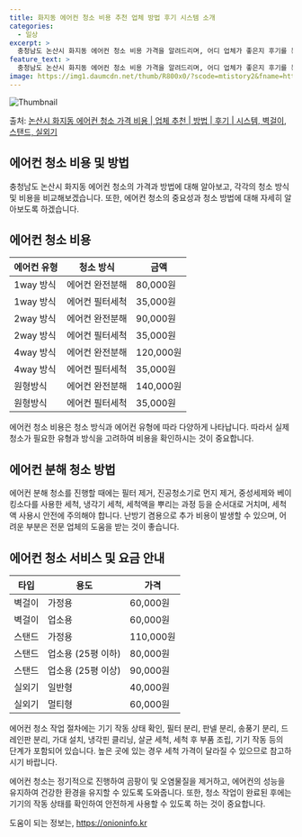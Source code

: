 ```yaml
---
title: 화지동 에어컨 청소 비용 추천 업체 방법 후기 시스템 소개
categories:
  - 일상
excerpt: >
  충청남도 논산시 화지동 에어컨 청소 비용 가격을 알려드리며, 어디 업체가 좋은지 후기를 통해 알아보겠습니다. 현재 글에서는 시스템, 벽걸이, 스탠드, 실외기 각각에 대해 청소 비용이 나와 있으니 참고하시면 되겠습니다. 에어컨 분해 청소 방법 보기 👈 클릭셀프 에어컨 청소 방법 보기👈 클릭논산시 화지동 에어컨 청소 비용시스템에어컨 방식클리닝방식금액1way 방식에어컨 완전분해80,000원1way 방식에어컨 필터세척35,000원2way 방식에어컨 완전분해90,000원2way 방식에어컨 필터세척35,000원4way 방식에어컨 완전분해120,000원4way 방식에어컨 필터세척35,000원원형방식에어컨 완전분해140,000원원형방식에어컨 필터세척35,000원에어컨 청소 견적 샘플 보기 👈 클릭에어컨 냄새의 원인에어..
feature_text: >
  충청남도 논산시 화지동 에어컨 청소 비용 가격을 알려드리며, 어디 업체가 좋은지 후기를 통해 알아보겠습니다. 현재 글에서는 시스템, 벽걸이, 스탠드, 실외기 각각에 대해 청소 비용이 나와 있으니 참고하시면 되겠습니다. 에어컨 분해 청소 방법 보기 👈 클릭셀프 에어컨 청소 방법 보기👈 클릭논산시 화지동 에어컨 청소 비용시스템에어컨 방식클리닝방식금액1way 방식에어컨 완전분해80,000원1way 방식에어컨 필터세척35,000원2way 방식에어컨 완전분해90,000원2way 방식에어컨 필터세척35,000원4way 방식에어컨 완전분해120,000원4way 방식에어컨 필터세척35,000원원형방식에어컨 완전분해140,000원원형방식에어컨 필터세척35,000원에어컨 청소 견적 샘플 보기 👈 클릭에어컨 냄새의 원인에어..
image: https://img1.daumcdn.net/thumb/R800x0/?scode=mtistory2&fname=https%3A%2F%2Fblog.kakaocdn.net%2Fdn%2Fb0knZF%2FbtsHxK1IBQI%2FJoV0Z0161ulP7GVQpgJaP1%2Fimg.webp
---
```


![Thumbnail](https://img1.daumcdn.net/thumb/R800x0/?scode=mtistory2&fname=https%3A%2F%2Fblog.kakaocdn.net%2Fdn%2Fb0knZF%2FbtsHxK1IBQI%2FJoV0Z0161ulP7GVQpgJaP1%2Fimg.webp)

<p>출처: <a href="https://onioninfo.kr/entry/%EB%85%BC%EC%82%B0%EC%8B%9C-%ED%99%94%EC%A7%80%EB%8F%99-%EC%97%90%EC%96%B4%EC%BB%A8-%EC%B2%AD%EC%86%8C-%EA%B0%80%EA%B2%A9-%EB%B9%84%EC%9A%A9-%EC%97%85%EC%B2%B4-%EC%B6%94%EC%B2%9C-%EB%B0%A9%EB%B2%95-%ED%9B%84%EA%B8%B0-%EC%8B%9C%EC%8A%A4%ED%85%9C-%EB%B2%BD%EA%B1%B8%EC%9D%B4-%EC%8A%A4%ED%83%A0%EB%93%9C-%EC%8B%A4%EC%99%B8%EA%B8%B0" rel="dofollow">논산시 화지동 에어컨 청소 가격 비용 | 업체 추천 | 방법 | 후기 | 시스템, 벽걸이, 스탠드, 실외기</a> </p>

## 에어컨 청소 비용 및 방법

충청남도 논산시 화지동 에어컨 청소의 가격과 방법에 대해 알아보고, 각각의 청소 방식 및 비용을 비교해보겠습니다. 또한, 에어컨 청소의
중요성과 청소 방법에 대해 자세히 알아보도록 하겠습니다.

## **에어컨 청소 비용**

**에어컨 유형** | **청소 방식** | **금액**  
---|---|---  
1way 방식 | 에어컨 완전분해 | 80,000원  
1way 방식 | 에어컨 필터세척 | 35,000원  
2way 방식 | 에어컨 완전분해 | 90,000원  
2way 방식 | 에어컨 필터세척 | 35,000원  
4way 방식 | 에어컨 완전분해 | 120,000원  
4way 방식 | 에어컨 필터세척 | 35,000원  
원형방식 | 에어컨 완전분해 | 140,000원  
원형방식 | 에어컨 필터세척 | 35,000원  
  
에어컨 청소 비용은 청소 방식과 에어컨 유형에 따라 다양하게 나타납니다. 따라서 실제 청소가 필요한 유형과 방식을 고려하여 비용을 확인하시는
것이 중요합니다.

## **에어컨 분해 청소 방법**

에어컨 분해 청소를 진행할 때에는 필터 제거, 진공청소기로 먼지 제거, 중성세제와 베이킹소다를 사용한 세척, 냉각기 세척, 세척액을 뿌리는
과정 등을 순서대로 거치며, 세척 액 사용시 안전에 주의해야 합니다. 난방기 겸용으로 추가 비용이 발생할 수 있으며, 어려운 부분은 전문
업체의 도움을 받는 것이 좋습니다.

## **에어컨 청소 서비스 및 요금 안내**

**타입** | **용도** | **가격**  
---|---|---  
벽걸이 | 가정용 | 60,000원  
벽걸이 | 업소용 | 60,000원  
스탠드 | 가정용 | 110,000원  
스탠드 | 업소용 (25평 이하) | 80,000원  
스탠드 | 업소용 (25평 이상) | 90,000원  
실외기 | 일반형 | 40,000원  
실외기 | 멀티형 | 60,000원  
  
에어컨 청소 작업 절차에는 기기 작동 상태 확인, 필터 분리, 판넬 분리, 송풍기 분리, 드레인판 분리, 가대 설치, 냉각핀 클리닝, 살균
세척, 세척 후 부품 조립, 기기 작동 등의 단계가 포함되어 있습니다. 높은 곳에 있는 경우 세척 가격이 달라질 수 있으므로 참고하시기
바랍니다.

에어컨 청소는 정기적으로 진행하여 곰팡이 및 오염물질을 제거하고, 에어컨의 성능을 유지하여 건강한 환경을 유지할 수 있도록 도와줍니다.
또한, 청소 작업이 완료된 후에는 기기의 작동 상태를 확인하여 안전하게 사용할 수 있도록 하는 것이 중요합니다.

 

도움이 되는 정보는, <a href="https://onioninfo.kr" rel="dofollow">https://onioninfo.kr</a>


